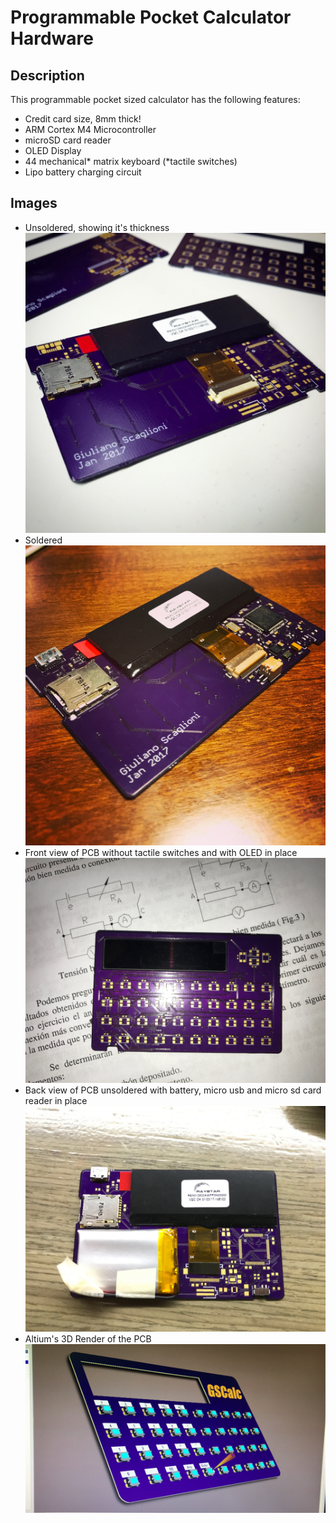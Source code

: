 # Programmable Pocket Calculator Hardware

## Description
This programmable pocket sized calculator has the following features:
  - Credit card size, 8mm thick!
  - ARM Cortex M4 Microcontroller
  - microSD card reader
  - OLED Display
  - 44 mechanical* matrix keyboard (*tactile switches)
  - Lipo battery charging circuit

## Images
- Unsoldered, showing it's thickness
![Calc is 8mm thick!](https://github.com/Giulianos/CalculatorHardware/blob/master/img/calc_unsoldered.jpeg?raw=true)
- Soldered
![Calc soldered](https://github.com/Giulianos/CalculatorHardware/blob/master/img/calc_soldered.jpeg?raw=true)
- Front view of PCB without tactile switches and with OLED in place
![Front view](https://github.com/Giulianos/CalculatorHardware/blob/master/img/calc_front.jpeg?raw=true)
- Back view of PCB unsoldered with battery, micro usb and micro sd card reader in place
![Back view](https://github.com/Giulianos/CalculatorHardware/blob/master/img/calc_battery.jpeg?raw=true)
- Altium's 3D Render of the PCB
![3D Render](https://github.com/Giulianos/CalculatorHardware/blob/master/img/calc_altium3d.jpeg?raw=true)
